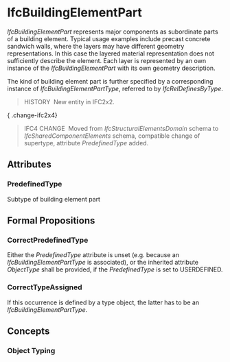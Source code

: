 # IfcBuildingElementPart

_IfcBuildingElementPart_ represents major components as subordinate parts of a building element. Typical usage examples include precast concrete sandwich walls, where the layers may have different geometry representations. In this case the layered material representation does not sufficiently describe the element. Each layer is represented by an own instance of the _IfcBuildingElementPart_ with its own geometry description.

The kind of building element part is further specified by a corresponding instance of _IfcBuildingElementPartType_, referred to by _IfcRelDefinesByType_.

> HISTORY&nbsp; New entity in IFC2x2.

{ .change-ifc2x4}
> IFC4 CHANGE&nbsp; Moved from _IfcStructuralElementsDomain_ schema to _IfcSharedComponentElements_ schema, compatible change of supertype, attribute _PredefinedType_ added.

## Attributes

### PredefinedType
Subtype of building element part

## Formal Propositions

### CorrectPredefinedType
Either the _PredefinedType_ attribute is unset (e.g. because an _IfcBuildingElementPartType_ is associated), or the inherited attribute _ObjectType_ shall be provided, if the _PredefinedType_ is set to USERDEFINED.

### CorrectTypeAssigned
If this occurrence is defined by a type object, the latter has to be an _IfcBuildingElementPartType_.

## Concepts

### Object Typing


